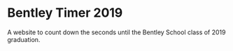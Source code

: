 # Bentley Timer 2019
A website to count down the seconds until the Bentley School class of 2019 graduation.